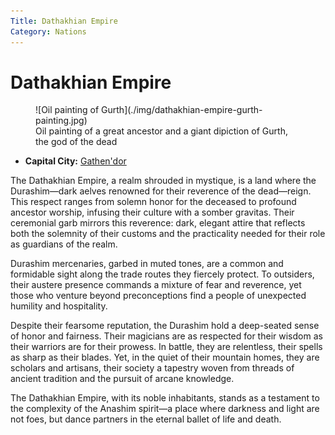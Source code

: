 ```yaml
---
Title: Dathakhian Empire
Category: Nations
---
```


# Dathakhian Empire

<figure class="pic-banner">
![Oil painting of Gurth](./img/dathakhian-empire-gurth-painting.jpg)
<figcaption>Oil painting of a great ancestor and a giant dipiction of Gurth, the god of the dead</figcaption>
</figure>

-   **Capital City:** [Gathen'dor](../Places/city-of-gathendor.md)

The Dathakhian Empire, a realm shrouded in mystique, is a land where the Durashim—dark aelves renowned for their reverence of the dead—reign. This respect ranges from solemn honor for the deceased to profound ancestor worship, infusing their culture with a somber gravitas. Their ceremonial garb mirrors this reverence: dark, elegant attire that reflects both the solemnity of their customs and the practicality needed for their role as guardians of the realm.

Durashim mercenaries, garbed in muted tones, are a common and formidable sight along the trade routes they fiercely protect. To outsiders, their austere presence commands a mixture of fear and reverence, yet those who venture beyond preconceptions find a people of unexpected humility and hospitality.

Despite their fearsome reputation, the Durashim hold a deep-seated sense of honor and fairness. Their magicians are as respected for their wisdom as their warriors are for their prowess. In battle, they are relentless, their spells as sharp as their blades. Yet, in the quiet of their mountain homes, they are scholars and artisans, their society a tapestry woven from threads of ancient tradition and the pursuit of arcane knowledge.

The Dathakhian Empire, with its noble inhabitants, stands as a testament to the complexity of the Anashim spirit—a place where darkness and light are not foes, but dance partners in the eternal ballet of life and death.
